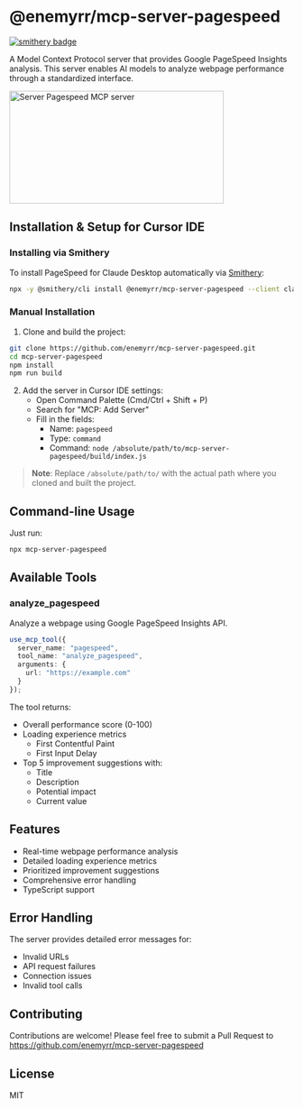 # @enemyrr/mcp-server-pagespeed

[![smithery badge](https://smithery.ai/badge/@enemyrr/mcp-server-pagespeed)](https://smithery.ai/server/@enemyrr/mcp-server-pagespeed)

A Model Context Protocol server that provides Google PageSpeed Insights analysis. This server enables AI models to analyze webpage performance through a standardized interface.

<a href="https://glama.ai/mcp/servers/wes81w8il2"><img width="380" height="200" src="https://glama.ai/mcp/servers/wes81w8il2/badge" alt="Server Pagespeed MCP server" /></a>

## Installation & Setup for Cursor IDE

### Installing via Smithery

To install PageSpeed for Claude Desktop automatically via [Smithery](https://smithery.ai/server/@enemyrr/mcp-server-pagespeed):

```bash
npx -y @smithery/cli install @enemyrr/mcp-server-pagespeed --client claude
```
  
### Manual Installation
1. Clone and build the project:
```bash
git clone https://github.com/enemyrr/mcp-server-pagespeed.git
cd mcp-server-pagespeed
npm install
npm run build
```

2. Add the server in Cursor IDE settings:
   - Open Command Palette (Cmd/Ctrl + Shift + P)
   - Search for "MCP: Add Server"
   - Fill in the fields:
     - Name: `pagespeed`
     - Type: `command`
     - Command: `node /absolute/path/to/mcp-server-pagespeed/build/index.js`

> **Note**: Replace `/absolute/path/to/` with the actual path where you cloned and built the project.

## Command-line Usage

Just run:

```bash
npx mcp-server-pagespeed
```

## Available Tools

### analyze_pagespeed
Analyze a webpage using Google PageSpeed Insights API.

```typescript
use_mcp_tool({
  server_name: "pagespeed",
  tool_name: "analyze_pagespeed",
  arguments: {
    url: "https://example.com"
  }
});
```

The tool returns:
- Overall performance score (0-100)
- Loading experience metrics
  - First Contentful Paint
  - First Input Delay
- Top 5 improvement suggestions with:
  - Title
  - Description
  - Potential impact
  - Current value

## Features

- Real-time webpage performance analysis
- Detailed loading experience metrics
- Prioritized improvement suggestions
- Comprehensive error handling
- TypeScript support

## Error Handling

The server provides detailed error messages for:
- Invalid URLs
- API request failures
- Connection issues
- Invalid tool calls

## Contributing

Contributions are welcome! Please feel free to submit a Pull Request to https://github.com/enemyrr/mcp-server-pagespeed

## License

MIT 
